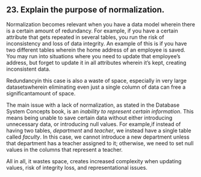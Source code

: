 ## 23. Explain the purpose of normalization.

Normalization becomes relevant when you have a data model wherein there is a certain amount of redundancy. For example, if you have a certain attribute that gets repeated in several tables, you run the risk of inconsistency and loss of data integrity. An example of this is if you have two different tables wherein the home address of an employee is saved. You may run into situations where you need to update that employee’s address, but forget to update it in all attributes wherein it’s kept, creating inconsistent data.

Redundancyin this case is also a waste of space, especially in very large datasetswherein eliminating even just a single column of data can free a significantamount of space.

The main issue with a lack of normalization, as stated in the Database System Concepts book, is an *inability to represent certain information*. This means being unable to save certain data without either introducing unnecessary data, or introducing null values. For example,if instead of having two tables, *department* and *teacher*, we instead have a single table called *faculty*. In this case, we cannot introduce a new department unless that department has a teacher assigned to it; otherwise, we need to set null values in the columns that represent a teacher.

All in all, it wastes space, creates increased complexity when updating values, risk of integrity loss, and representational issues.